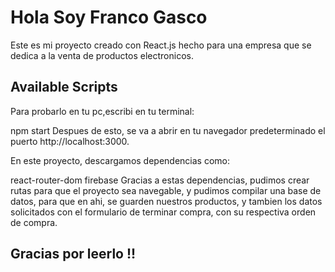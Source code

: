 # Hola Soy Franco Gasco

Este es mi proyecto creado con React.js hecho para una empresa que se dedica a la venta de productos electronicos.

## Available Scripts

Para probarlo en tu pc,escribi en tu terminal:

npm start
Despues de esto, se va a abrir en tu navegador predeterminado el puerto http://localhost:3000.

En este proyecto, descargamos dependencias como:

react-router-dom
firebase
Gracias a estas dependencias, pudimos crear rutas para que el proyecto sea navegable, y pudimos compilar una base de datos, para que en ahi, se guarden nuestros productos, y tambien los datos solicitados con el formulario de terminar compra, con su respectiva orden de compra.
## Gracias por leerlo !!
